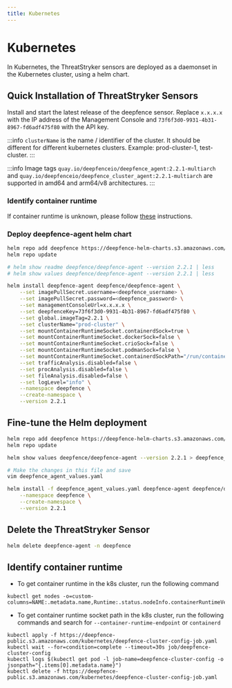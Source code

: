 ```yaml
---
title: Kubernetes
---
```


# Kubernetes

In Kubernetes, the ThreatStryker sensors are deployed as a daemonset in the Kubernetes cluster, using a helm chart.

## Quick Installation of ThreatStryker Sensors

Install and start the latest release of the deepfence sensor.  Replace `x.x.x.x` with the IP address of the Management Console and `73f6f3d0-9931-4b31-8967-fd6adf475f80` with the API key.

:::info
`clusterName` is the name / identifier of the cluster. It should be different for different kubernetes clusters. Example: prod-cluster-1, test-cluster.
:::

:::info
Image tags `quay.io/deepfenceio/deepfence_agent:2.2.1-multiarch` and `quay.io/deepfenceio/deepfence_cluster_agent:2.2.1-multiarch` are supported in amd64 and arm64/v8 architectures.
:::

### Identify container runtime
If container runtime is unknown, please follow [these](#identify-container-runtime-1) instructions.

### Deploy deepfence-agent helm chart
```bash
helm repo add deepfence https://deepfence-helm-charts.s3.amazonaws.com/enterprise
helm repo update

# helm show readme deepfence/deepfence-agent --version 2.2.1 | less
# helm show values deepfence/deepfence-agent --version 2.2.1 | less

helm install deepfence-agent deepfence/deepfence-agent \
    --set imagePullSecret.username=<deepfence_username> \
    --set imagePullSecret.password=<deepfence_password> \
    --set managementConsoleUrl=x.x.x.x \
    --set deepfenceKey=73f6f3d0-9931-4b31-8967-fd6adf475f80 \
    --set global.imageTag=2.2.1 \
    --set clusterName="prod-cluster" \
    --set mountContainerRuntimeSocket.containerdSock=true \
    --set mountContainerRuntimeSocket.dockerSock=false \
    --set mountContainerRuntimeSocket.crioSock=false \
    --set mountContainerRuntimeSocket.podmanSock=false \
    --set mountContainerRuntimeSocket.containerdSockPath="/run/containerd/containerd.sock" \
    --set trafficAnalysis.disabled=false \
    --set procAnalysis.disabled=false \
    --set fileAnalysis.disabled=false \
    --set logLevel="info" \
    --namespace deepfence \
    --create-namespace \
    --version 2.2.1
```

## Fine-tune the Helm deployment

```bash
helm repo add deepfence https://deepfence-helm-charts.s3.amazonaws.com/enterprise
helm repo update

helm show values deepfence/deepfence-agent --version 2.2.1 > deepfence_agent_values.yaml

# Make the changes in this file and save
vim deepfence_agent_values.yaml

helm install -f deepfence_agent_values.yaml deepfence-agent deepfence/deepfence-agent \
    --namespace deepfence \
    --create-namespace \
    --version 2.2.1
```

## Delete the ThreatStryker Sensor

```bash
helm delete deepfence-agent -n deepfence
```

## Identify container runtime
- To get container runtime in the k8s cluster, run the following command
```shell
kubectl get nodes -o=custom-columns=NAME:.metadata.name,Runtime:.status.nodeInfo.containerRuntimeVersion
```
- To get container runtime socket path in the k8s cluster, run the following commands and search for `--container-runtime-endpoint` or `containerd`
```shell
kubectl apply -f https://deepfence-public.s3.amazonaws.com/kubernetes/deepfence-cluster-config-job.yaml
kubectl wait --for=condition=complete --timeout=30s job/deepfence-cluster-config
kubectl logs $(kubectl get pod -l job-name=deepfence-cluster-config -o jsonpath="{.items[0].metadata.name}")
kubectl delete -f https://deepfence-public.s3.amazonaws.com/kubernetes/deepfence-cluster-config-job.yaml
```